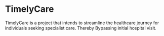 # TimelyCare

TimelyCare is a project that intends to streamline the healthcare journey for individuals seeking specialist care.
Thereby Bypassing initial hospital visit.
